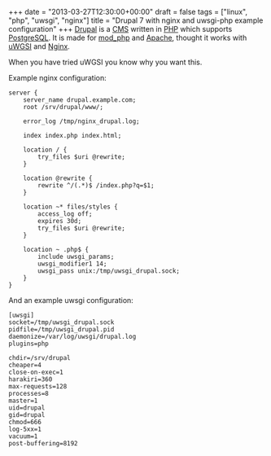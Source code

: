 +++
date = "2013-03-27T12:30:00+00:00"
draft = false
tags = ["linux", "php", "uwsgi", "nginx"]
title = "Drupal 7 with nginx and uwsgi-php example configuration"
+++
[Drupal](http://drupal.org) is a [CMS](http://en.wikipedia.org/wiki/Content_management_system) written in [PHP](http://php.net) which supports [PostgreSQL](http://postgres.org). It is made for [mod_php](http://php.net/mod_php) and [Apache](http://apache.org), thought it works with [uWGSI](http://projects.unbit.it/uwsgi/) and [Nginx](http://nginx.org).

When you have tried uWGSI you know why you want this.

Example nginx configuration:

    server {
        server_name drupal.example.com;
        root /srv/drupal/www/;

        error_log /tmp/nginx_drupal.log;

        index index.php index.html;

        location / { 
            try_files $uri @rewrite;
        }   

        location @rewrite {
            rewrite ^/(.*)$ /index.php?q=$1;
        }   
    
        location ~* files/styles {
            access_log off;
            expires 30d;
            try_files $uri @rewrite;
        }   

        location ~ .php$ {
            include uwsgi_params;
            uwsgi_modifier1 14; 
            uwsgi_pass unix:/tmp/uwsgi_drupal.sock;
        }   
    }   

And an example uwsgi configuration:

    [uwsgi]
    socket=/tmp/uwsgi_drupal.sock
    pidfile=/tmp/uwsgi_drupal.pid
    daemonize=/var/log/uwsgi/drupal.log
    plugins=php

    chdir=/srv/drupal
    cheaper=4
    close-on-exec=1
    harakiri=360
    max-requests=128
    processes=8
    master=1
    uid=drupal
    gid=drupal
    chmod=666
    log-5xx=1
    vacuum=1
    post-buffering=8192
